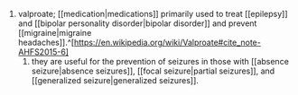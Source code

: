 1. valproate; [[medication|medications]] primarily used to treat [[epilepsy]] and [[bipolar personality disorder|bipolar disorder]] and prevent [[migraine|migraine headaches]].^[https://en.wikipedia.org/wiki/Valproate#cite_note-AHFS2015-6]
	1. they are useful for the prevention of seizures in those with [[absence seizure|absence seizures]], [[focal seizure|partial seizures]], and [[generalized seizure|generalized seizures]].